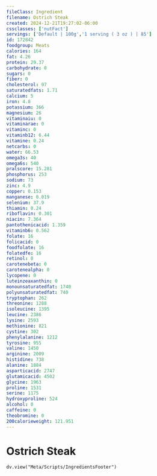 ```yaml
---
fileClass: Ingredient
filename: Ostrich Steak
created: 2024-12-21T19:27:02-06:00
cssclasses: ['nutFact']
servings: ['Default | 100g','1 serving ( 3 oz ) | 85']
id: 172842
foodgroup: Meats
calories: 164
fat: 4.26
protein: 29.37
carbohydrate: 0
sugars: 0
fiber: 0
cholesterol: 97
saturatedfats: 1.71
calcium: 5
iron: 4.8
potassium: 366
magnesium: 26
vitaminaiu: 0
vitaminarae: 0
vitaminc: 0
vitaminb12: 6.44
vitamine: 0.24
netcarbs: 0
water: 66.53
omega3s: 40
omega6s: 540
pralscore: 15.281
phosphorus: 253
sodium: 73
zinc: 4.9
copper: 0.153
manganese: 0.019
selenium: 37.9
thiamin: 0.24
riboflavin: 0.301
niacin: 7.364
pantothenicacid: 1.359
vitaminb6: 0.562
folate: 16
folicacid: 0
foodfolate: 16
folatedfe: 16
retinol: 0
carotenebeta: 0
carotenealpha: 0
lycopene: 0
luteinzeaxanthin: 0
monounsaturatedfat: 1740
polyunsaturatedfat: 740
tryptophan: 262
threonine: 1288
isoleucine: 1395
leucine: 2386
lysine: 2593
methionine: 821
cystine: 302
phenylalanine: 1212
tyrosine: 955
valine: 1450
arginine: 2009
histidine: 738
alanine: 1884
asparticacid: 2747
glutamicacid: 4502
glycine: 1963
proline: 1531
serine: 1175
hydroxyproline: 524
alcohol: 0
caffeine: 0
theobromine: 0
200calorieweight: 121.951
---
```


# Ostrich Steak

```dataviewjs
dv.view("Meta/Scripts/IngredientsFooter")
```